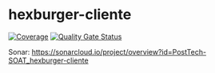 # hexburger-cliente

[![Coverage](https://sonarcloud.io/api/project_badges/measure?project=PostTech-SOAT_hexburger-cliente&metric=coverage)](https://sonarcloud.io/summary/new_code?id=PostTech-SOAT_hexburger-cliente)
[![Quality Gate Status](https://sonarcloud.io/api/project_badges/measure?project=PostTech-SOAT_hexburger-cliente&metric=alert_status)](https://sonarcloud.io/summary/new_code?id=PostTech-SOAT_hexburger-cliente)

Sonar: https://sonarcloud.io/project/overview?id=PostTech-SOAT_hexburger-cliente
